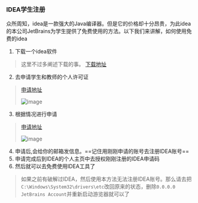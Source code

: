 ### IDEA学生注册
众所周知，idea是一款强大的Java编译器。但是它的价格却十分昂贵，为此idea的本公司JetBrains为学生提供了免费使用的方法。以下我们来讲解，如何使用免费的idea

1. 下载一个idea软件
> 这里不过多阐述下载的事。
> [下载地址](https://www.jetbrains.com/idea/)
2. 去申请学生和教师的个人许可证
> [申请地址](https://www.jetbrains.com/community/education/#students)
> 
> ![image](https://note.youdao.com/favicon.ico)
3. 根据情况进行申请
> [申请地址](https://www.jetbrains.com/shop/eform/students)
>
> ![image](https://note.youdao.com/favicon.ico)
4. 申请后,会给你的邮箱发信息。==记住用刚刚申请的账号去注册IDEA账号==
5. 申请完成后到IDEA的个人主页中去授权刚刚注册的IDEA申请码
6. 然后就可以去免费使用IDEA工具了

> 如果之前有破解过IDEA，然后使用本方法无法注册IDEA账号。那么请去把`C:\Windows\System32\drivers\etc`改回原来的状态，删除`0.0.0.0 JetBrains Account`并重新启动游览器就可以了